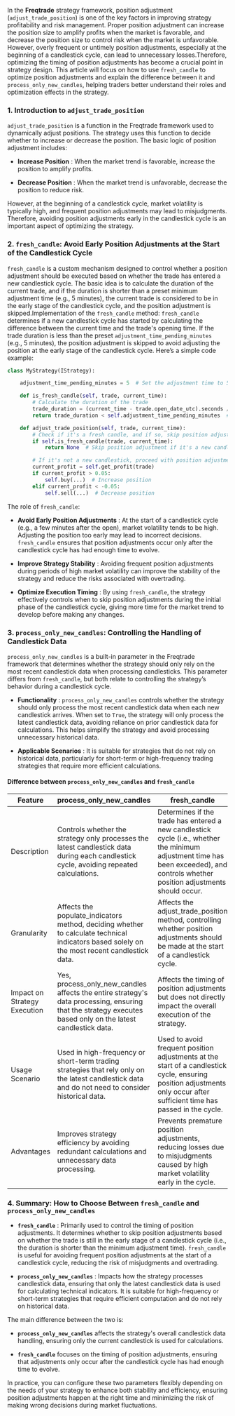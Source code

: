 In the **Freqtrade**  strategy framework, position adjustment (`adjust_trade_position`) is one of the key factors in improving strategy profitability and risk management. Proper position adjustment can increase the position size to amplify profits when the market is favorable, and decrease the position size to control risk when the market is unfavorable. However, overly frequent or untimely position adjustments, especially at the beginning of a candlestick cycle, can lead to unnecessary losses.Therefore, optimizing the timing of position adjustments has become a crucial point in strategy design. This article will focus on how to use `fresh_candle` to optimize position adjustments and explain the difference between it and `process_only_new_candles`, helping traders better understand their roles and optimization effects in the strategy.

### 1. Introduction to `adjust_trade_position`

`adjust_trade_position` is a function in the Freqtrade framework used to dynamically adjust positions. The strategy uses this function to decide whether to increase or decrease the position. The basic logic of position adjustment includes: 
- **Increase Position** : When the market trend is favorable, increase the position to amplify profits.
 
- **Decrease Position** : When the market trend is unfavorable, decrease the position to reduce risk.

However, at the beginning of a candlestick cycle, market volatility is typically high, and frequent position adjustments may lead to misjudgments. Therefore, avoiding position adjustments early in the candlestick cycle is an important aspect of optimizing the strategy.

### 2. `fresh_candle`: Avoid Early Position Adjustments at the Start of the Candlestick Cycle

`fresh_candle` is a custom mechanism designed to control whether a position adjustment should be executed based on whether the trade has entered a new candlestick cycle. The basic idea is to calculate the duration of the current trade, and if the duration is shorter than a preset minimum adjustment time (e.g., 5 minutes), the current trade is considered to be in the early stage of the candlestick cycle, and the position adjustment is skipped.Implementation of the `fresh_candle` method: `fresh_candle` determines if a new candlestick cycle has started by calculating the difference between the current time and the trade's opening time. If the trade duration is less than the preset `adjustment_time_pending_minutes` (e.g., 5 minutes), the position adjustment is skipped to avoid adjusting the position at the early stage of the candlestick cycle.
Here’s a simple code example:


```python
class MyStrategy(IStrategy):

    adjustment_time_pending_minutes = 5  # Set the adjustment time to 5 minutes

    def is_fresh_candle(self, trade, current_time):
        # Calculate the duration of the trade
        trade_duration = (current_time - trade.open_date_utc).seconds / 60
        return trade_duration < self.adjustment_time_pending_minutes  # New candle if under 5 minutes

    def adjust_trade_position(self, trade, current_time):
        # Check if it's a fresh candle, and if so, skip position adjustment
        if self.is_fresh_candle(trade, current_time):
            return None  # Skip position adjustment if it's a new candlestick

        # If it's not a new candlestick, proceed with position adjustment logic
        current_profit = self.get_profit(trade)
        if current_profit > 0.05:
            self.buy(...)  # Increase position
        elif current_profit < -0.05:
            self.sell(...)  # Decrease position
```
The role of `fresh_candle`: 
- **Avoid Early Position Adjustments** : At the start of a candlestick cycle (e.g., a few minutes after the open), market volatility tends to be high. Adjusting the position too early may lead to incorrect decisions. `fresh_candle` ensures that position adjustments occur only after the candlestick cycle has had enough time to evolve.
 
- **Improve Strategy Stability** : Avoiding frequent position adjustments during periods of high market volatility can improve the stability of the strategy and reduce the risks associated with overtrading.
 
- **Optimize Execution Timing** : By using `fresh_candle`, the strategy effectively controls when to skip position adjustments during the initial phase of the candlestick cycle, giving more time for the market trend to develop before making any changes.

### 3. `process_only_new_candles`: Controlling the Handling of Candlestick Data

`process_only_new_candles` is a built-in parameter in the Freqtrade framework that determines whether the strategy should only rely on the most recent candlestick data when processing candlesticks. This parameter differs from `fresh_candle`, but both relate to controlling the strategy’s behavior during a candlestick cycle. 
- **Functionality** : `process_only_new_candles` controls whether the strategy should only process the most recent candlestick data when each new candlestick arrives. When set to `True`, the strategy will only process the latest candlestick data, avoiding reliance on prior candlestick data for calculations. This helps simplify the strategy and avoid processing unnecessary historical data.
 
- **Applicable Scenarios** : It is suitable for strategies that do not rely on historical data, particularly for short-term or high-frequency trading strategies that require more efficient calculations.

#### Difference between `process_only_new_candles` and `fresh_candle`

| Feature | process_only_new_candles | fresh_candle | 
| --- | --- | --- | 
| Description | Controls whether the strategy only processes the latest candlestick data during each candlestick cycle, avoiding repeated calculations. | Determines if the trade has entered a new candlestick cycle (i.e., whether the minimum adjustment time has been exceeded), and controls whether position adjustments should occur. | 
| Granularity | Affects the populate_indicators method, deciding whether to calculate technical indicators based solely on the most recent candlestick data. | Affects the adjust_trade_position method, controlling whether position adjustments should be made at the start of a candlestick cycle. | 
| Impact on Strategy Execution | Yes, process_only_new_candles affects the entire strategy's data processing, ensuring that the strategy executes based only on the latest candlestick data. | Affects the timing of position adjustments but does not directly impact the overall execution of the strategy. | 
| Usage Scenario | Used in high-frequency or short-term trading strategies that rely only on the latest candlestick data and do not need to consider historical data. | Used to avoid frequent position adjustments at the start of a candlestick cycle, ensuring position adjustments only occur after sufficient time has passed in the cycle. | 
| Advantages | Improves strategy efficiency by avoiding redundant calculations and unnecessary data processing. | Prevents premature position adjustments, reducing losses due to misjudgments caused by high market volatility early in the cycle. | 

### 4. Summary: How to Choose Between `fresh_candle` and `process_only_new_candles` 

- **`fresh_candle`** : Primarily used to control the timing of position adjustments. It determines whether to skip position adjustments based on whether the trade is still in the early stage of a candlestick cycle (i.e., the duration is shorter than the minimum adjustment time). `fresh_candle` is useful for avoiding frequent position adjustments at the start of a candlestick cycle, reducing the risk of misjudgments and overtrading.
 
- **`process_only_new_candles`** : Impacts how the strategy processes candlestick data, ensuring that only the latest candlestick data is used for calculating technical indicators. It is suitable for high-frequency or short-term strategies that require efficient computation and do not rely on historical data.

The main difference between the two is:
 
- **`process_only_new_candles`**  affects the strategy's overall candlestick data handling, ensuring only the current candlestick is used for calculations.
 
- **`fresh_candle`**  focuses on the timing of position adjustments, ensuring that adjustments only occur after the candlestick cycle has had enough time to evolve.

In practice, you can configure these two parameters flexibly depending on the needs of your strategy to enhance both stability and efficiency, ensuring position adjustments happen at the right time and minimizing the risk of making wrong decisions during market fluctuations.